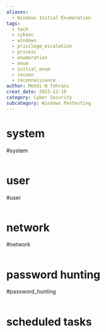 ```yaml
---
aliases:
  - Windows Initial Enumeration
tags:
  - tech
  - cybsec
  - windows
  - privilege_escalation
  - privesc
  - enumeration
  - enum
  - initial_enum
  - reconn
  - reconnaissance
author: Mehdi N Tehrani
creat_date: 2023-12-19
category: Cyber Security
subcategory: Windows Pentesting
---
```


# system
#system 
```

```

# user
#user 
```

```

# network
#network 
```

```

# password hunting
#password_hunting
```

```

# scheduled tasks

